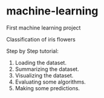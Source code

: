 # machine-learning

First machine learning project

Classification of iris flowers

Step by Step tutorial:

1. Loading the dataset.
2. Summarizing the dataset.
3. Visualizing the dataset.
4. Evaluating some algorithms.
5. Making some predictions.
